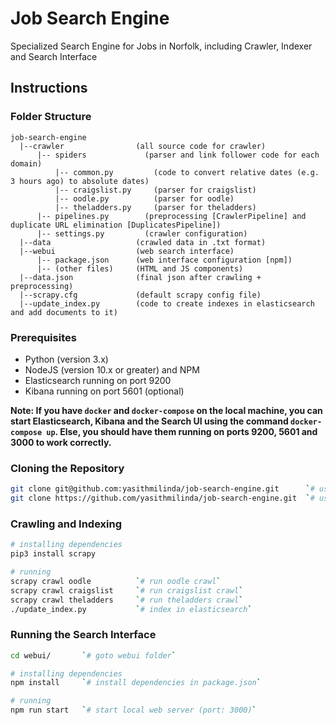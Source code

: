 # Job Search Engine
Specialized Search Engine for Jobs in Norfolk, including Crawler, Indexer and Search Interface

## Instructions

### Folder Structure
```
job-search-engine
  |--crawler                (all source code for crawler)
      |-- spiders             (parser and link follower code for each domain)
          |-- common.py         (code to convert relative dates (e.g. 3 hours ago) to absolute dates)
          |-- craigslist.py     (parser for craigslist)
          |-- oodle.py          (parser for oodle)
          |-- theladders.py     (parser for theladders)
      |-- pipelines.py        (preprocessing [CrawlerPipeline] and duplicate URL elimination [DuplicatesPipeline])
      |-- settings.py         (crawler configuration)
  |--data                   (crawled data in .txt format)
  |--webui                  (web search interface)
      |-- package.json      (web interface configuration [npm])
      |-- (other files)     (HTML and JS components)
  |--data.json              (final json after crawling + preprocessing)
  |--scrapy.cfg             (default scrapy config file)
  |--update_index.py        (code to create indexes in elasticsearch and add documents to it)
```

### Prerequisites
* Python (version 3.x)
* NodeJS (version 10.x or greater) and NPM
* Elasticsearch running on port 9200
* Kibana running on port 5601 (optional)

**Note: If you have ```docker``` and ```docker-compose``` on the local machine, you can
start Elasticsearch, Kibana and the Search UI using the command ```docker-compose up```.
Else, you should have them running on ports 9200, 5601 and 3000 to work correctly.**

### Cloning the Repository
```bash
git clone git@github.com:yasithmilinda/job-search-engine.git      `# using SSH`
git clone https://github.com/yasithmilinda/job-search-engine.git  `# using HTTPS`
```

### Crawling and Indexing
```bash
# installing dependencies
pip3 install scrapy

# running
scrapy crawl oodle          `# run oodle crawl`
scrapy crawl craigslist     `# run craigslist crawl`
scrapy crawl theladders     `# run theladders crawl`
./update_index.py           `# index in elasticsearch`
```

### Running the Search Interface
```bash
cd webui/       `# goto webui folder`

# installing dependencies
npm install     `# install dependencies in package.json`

# running
npm run start   `# start local web server (port: 3000)`
```
